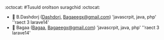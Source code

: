 :octocat: 
#Tusuld oroltson suragchid :octocat:

* :rocket: B.Dashdorj ([Dashdorj](https://github.com/Dashdorj/), Bagaeegx@gmail.com) 'javascrpit, java, php' ''raect 3 larave14'
* :dizzy: Bagaa ([Bagaa](https://github.com/Bagaa/), Bagaeegx@gmail.com) 'javascrpit, java, php' ''raect 3 larave14'
